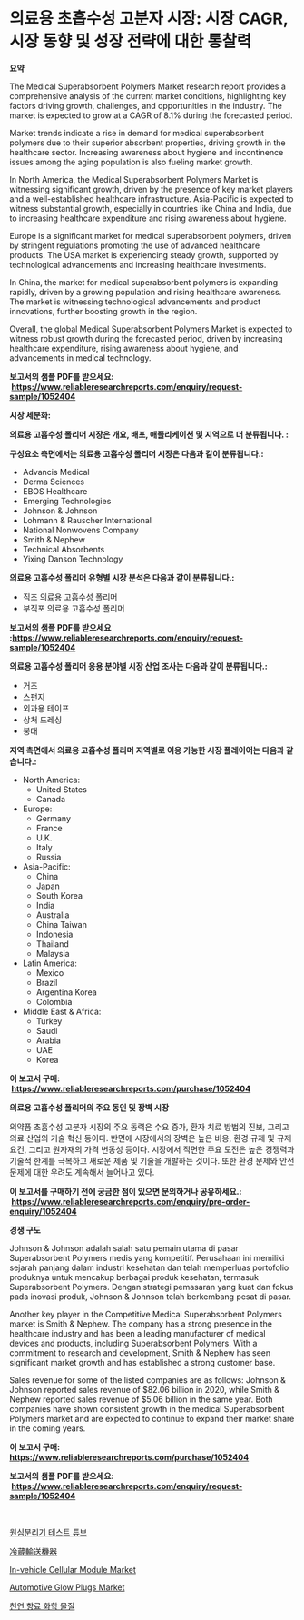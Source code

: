 <p><h1>의료용 초흡수성 고분자 시장: 시장 CAGR, 시장 동향 및 성장 전략에 대한 통찰력</h1></p><p><strong>요약</strong></p>
<p><p>The Medical Superabsorbent Polymers Market research report provides a comprehensive analysis of the current market conditions, highlighting key factors driving growth, challenges, and opportunities in the industry. The market is expected to grow at a CAGR of 8.1% during the forecasted period.</p><p>Market trends indicate a rise in demand for medical superabsorbent polymers due to their superior absorbent properties, driving growth in the healthcare sector. Increasing awareness about hygiene and incontinence issues among the aging population is also fueling market growth.</p><p>In North America, the Medical Superabsorbent Polymers Market is witnessing significant growth, driven by the presence of key market players and a well-established healthcare infrastructure. Asia-Pacific is expected to witness substantial growth, especially in countries like China and India, due to increasing healthcare expenditure and rising awareness about hygiene.</p><p>Europe is a significant market for medical superabsorbent polymers, driven by stringent regulations promoting the use of advanced healthcare products. The USA market is experiencing steady growth, supported by technological advancements and increasing healthcare investments.</p><p>In China, the market for medical superabsorbent polymers is expanding rapidly, driven by a growing population and rising healthcare awareness. The market is witnessing technological advancements and product innovations, further boosting growth in the region.</p><p>Overall, the global Medical Superabsorbent Polymers Market is expected to witness robust growth during the forecasted period, driven by increasing healthcare expenditure, rising awareness about hygiene, and advancements in medical technology.</p></p>
<p><strong>보고서의 샘플 PDF를 받으세요: &nbsp;<a href="https://www.reliableresearchreports.com/enquiry/request-sample/1052404">https://www.reliableresearchreports.com/enquiry/request-sample/1052404</a></strong></p>
<p><strong>시장 세분화:</strong></p>
<p><strong> 의료용 고흡수성 폴리머 시장은 개요, 배포, 애플리케이션 및 지역으로 더 분류됩니다. :</strong></p>
<p><strong>구성요소 측면에서는 의료용 고흡수성 폴리머 시장은 다음과 같이 분류됩니다.:</strong></p>
<p><ul><li>Advancis Medical</li><li>Derma Sciences</li><li>EBOS Healthcare</li><li>Emerging Technologies</li><li>Johnson & Johnson</li><li>Lohmann & Rauscher International</li><li>National Nonwovens Company</li><li>Smith & Nephew</li><li>Technical Absorbents</li><li>Yixing Danson Technology</li></ul></p>
<p><strong> 의료용 고흡수성 폴리머 유형별 시장 분석은 다음과 같이 분류됩니다.:</strong></p>
<p><ul><li>직조 의료용 고흡수성 폴리머</li><li>부직포 의료용 고흡수성 폴리머</li></ul></p>
<p><strong>보고서의 샘플 PDF를 받으세요 :<a href="https://www.reliableresearchreports.com/enquiry/request-sample/1052404">https://www.reliableresearchreports.com/enquiry/request-sample/1052404</a></strong></p>
<p><strong> 의료용 고흡수성 폴리머 응용 분야별 시장 산업 조사는 다음과 같이 분류됩니다.:</strong></p>
<p><ul><li>거즈</li><li>스펀지</li><li>외과용 테이프</li><li>상처 드레싱</li><li>붕대</li></ul></p>
<p><strong>지역 측면에서 의료용 고흡수성 폴리머 지역별로 이용 가능한 시장 플레이어는 다음과 같습니다.:</strong></p>
<p><ul>
    <li>
        North America:
        <ul>
            <li>United States</li>
            <li>Canada</li>
        </ul>
    </li>
    <li>
        Europe:
        <ul>
            <li>Germany</li>
            <li>France</li>
            <li>U.K.</li>
            <li>Italy</li>
            <li>Russia</li>
        </ul>
    </li>
    <li>
        Asia-Pacific:
        <ul>
            <li>China</li>
            <li>Japan</li>
            <li>South Korea</li>
            <li>India</li>
            <li>Australia</li>
            <li>China Taiwan</li>
            <li>Indonesia</li>
            <li>Thailand</li>
            <li>Malaysia</li>
        </ul>
    </li>
    <li>
        Latin America:
        <ul>
            <li>Mexico</li>
            <li>Brazil</li>
            <li>Argentina Korea</li>
            <li>Colombia</li>
        </ul>
    </li>
    <li>
        Middle East & Africa:
        <ul>
            <li>Turkey</li>
            <li>Saudi</li>
            <li>Arabia</li>
            <li>UAE</li>
            <li>Korea</li>
        </ul>
    </li>
    </ul></p>
<p><strong>이 보고서 구매: &nbsp;<a href="https://www.reliableresearchreports.com/purchase/1052404">https://www.reliableresearchreports.com/purchase/1052404</a></strong></p>
<p><strong>의료용 고흡수성 폴리머의 주요 동인 및 장벽 시장</strong></p>
<p><p>의약품 초흡수성 고분자 시장의 주요 동력은 수요 증가, 환자 치료 방법의 진보, 그리고 의료 산업의 기술 혁신 등이다. 반면에 시장에서의 장벽은 높은 비용, 환경 규제 및 규제 요건, 그리고 원자재의 가격 변동성 등이다. 시장에서 직면한 주요 도전은 높은 경쟁력과 기술적 한계를 극복하고 새로운 제품 및 기술을 개발하는 것이다. 또한 환경 문제와 안전 문제에 대한 우려도 계속해서 늘어나고 있다.</p></p>
<p><strong>이 보고서를 구매하기 전에 궁금한 점이 있으면 문의하거나 공유하세요.: &nbsp;<a href="https://www.reliableresearchreports.com/enquiry/pre-order-enquiry/1052404">https://www.reliableresearchreports.com/enquiry/pre-order-enquiry/1052404</a></strong></p>
<p><strong>경쟁 구도</strong></p>
<p><p>Johnson & Johnson adalah salah satu pemain utama di pasar Superabsorbent Polymers medis yang kompetitif. Perusahaan ini memiliki sejarah panjang dalam industri kesehatan dan telah memperluas portofolio produknya untuk mencakup berbagai produk kesehatan, termasuk Superabsorbent Polymers. Dengan strategi pemasaran yang kuat dan fokus pada inovasi produk, Johnson & Johnson telah berkembang pesat di pasar.</p><p>Another key player in the Competitive Medical Superabsorbent Polymers market is Smith & Nephew. The company has a strong presence in the healthcare industry and has been a leading manufacturer of medical devices and products, including Superabsorbent Polymers. With a commitment to research and development, Smith & Nephew has seen significant market growth and has established a strong customer base.</p><p>Sales revenue for some of the listed companies are as follows: Johnson & Johnson reported sales revenue of $82.06 billion in 2020, while Smith & Nephew reported sales revenue of $5.06 billion in the same year. Both companies have shown consistent growth in the medical Superabsorbent Polymers market and are expected to continue to expand their market share in the coming years.</p></p>
<p><strong>이 보고서 구매: &nbsp; <a href="https://www.reliableresearchreports.com/purchase/1052404">https://www.reliableresearchreports.com/purchase/1052404</a></strong></p>
<p><strong>보고서의 샘플 PDF를 받으세요: &nbsp;<a href="https://www.reliableresearchreports.com/enquiry/request-sample/1052404">https://www.reliableresearchreports.com/enquiry/request-sample/1052404</a></strong><strong></strong></p>
<p>&nbsp;</p>
<p><p><a href="https://medium.com/@brionnaboyle/%EC%84%BC%ED%8A%B8%EB%A6%AC%ED%93%A8-%ED%85%8C%EC%8A%A4%ED%8A%B8-%ED%8A%9C%EB%B8%8C-%EC%8B%9C%EC%9E%A5-%EB%B6%84%EC%84%9D-%EA%B8%80%EB%A1%9C%EB%B2%8C-%EC%82%B0%EC%97%85-%EC%A0%84%EB%A7%9D%EA%B3%BC-%EC%98%88%EC%B8%A1-2024%EB%85%84%EB%B6%80%ED%84%B0-2031%EB%85%84%EA%B9%8C%EC%A7%80-ccc7829c6467">원심분리기 테스트 튜브</a></p><p><a href="https://github.com/hilmi-2a/Market-Research-Report-List-1/blob/main/87699726252.md">冷蔵輸送機器</a></p><p><a href="https://automatic-knee-4c7.notion.site/In-vehicle-Cellular-Module-Market-Size-Reflecting-a-Forecast-Till-2031-Market-By-Type-By-Applicati-afd3ff8dc6364f35be598c3f066207de">In-vehicle Cellular Module Market</a></p><p><a href="https://issuu.com/reportprime-2/docs/automotive-glow-plugs-market-size-2030.pptx">Automotive Glow Plugs Market</a></p><p><a href="https://github.com/nuekbpymrrz5/Market-Research-Report-List-1/blob/main/87049965631.md">천연 향료 화학 물질</a></p></p>